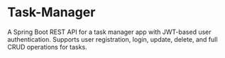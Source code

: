 # Task-Manager
A Spring Boot REST API for a task manager app with JWT-based user authentication. Supports user registration, login, update, delete, and full CRUD operations for tasks.
